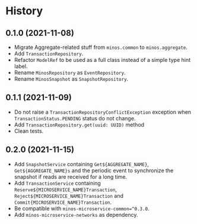 # History

## 0.1.0 (2021-11-08)

* Migrate Aggregate-related stuff from `minos.common` to `minos.aggregate`.
* Add `TransactionRepository`.
* Refactor `ModelRef` to be used as a full class instead of a simple type hint label.
* Rename `MinosRepository` as `EventRepository`.
* Rename `MinosSnapshot` as `SnapshotRepository`.

## 0.1.1 (2021-11-09)

* Do not raise a `TransactionRepositoryConflictException` exception when `TransactionStatus.PENDING` status do not change.
* Add `TransactionRepository.get(uuid: UUID)` method
* Clean tests.

## 0.2.0 (2021-11-15)

* Add `SnapshotService` containing `Get${AGGREGATE_NAME}`, `Get${AGGREGATE_NAME}s` and the periodic event to synchronize the snapshot if reads are received for a long time.
* Add `TransactionService` containing `Reserve${MICROSERVICE_NAME}Transaction`, `Reject${MICROSERVICE_NAME}Transaction` and `Commit{MICROSERVICE_NAME}Transaction`.
* Be compatible with `minos-microservice-common=^0.3.0`.
* Add `minos-microservice-networks` as dependency.

